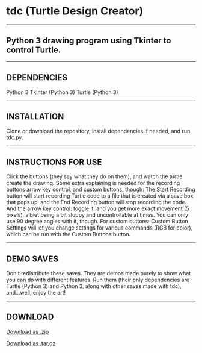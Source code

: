 # tdc (Turtle Design Creator)
---
Python 3 drawing program using Tkinter to control Turtle.
---

---
DEPENDENCIES
---

Python 3
Tkinter (Python 3)
Turtle (Python 3)

---
INSTALLATION
---

Clone or download the repository, install dependencies if needed, and run tdc.py.

---
INSTRUCTIONS FOR USE
---

Click the buttons (they say what they do on them), and watch the turtle create the drawing.
Some extra explaining is needed for the recording buttons arrow key control, and custom buttons, though: The Start Recording button will start recording Turtle code to a file that is created via a save box that pops up, and the End Recording button will stop recording the code. And the arrow key control: toggle it, and you get more exact movement (5 pixels), albiet being a bit sloppy and uncontrollable at times. You can only use 90 degree angles with it, though. For custom buttons: Custom Button Settings will let you change settings for various commands (RGB for color), which can be run with the Custom Buttons button.

---
DEMO SAVES
---

Don't redistribute these saves. They are demos made purely to show what you can do with different features. Run them (their only dependencies are Turtle (Python 3) and Python 3, along with other saves made with tdc), and...well, enjoy the art!

---
DOWNLOAD
---

<a href="https://github.com/python-b5/tdc/archive/v1.0.zip">Download as .zip</a>

<a href="https://github.com/python-b5/tdc/archive/v1.0.tar.gz">Download as .tar.gz</a>
